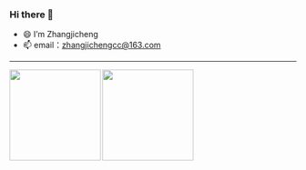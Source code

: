 ### Hi there 👋

<!--
**zhangjichengcc/zhangjichengcc** is a ✨ _special_ ✨ repository because its `README.md` (this file) appears on your GitHub profile.

Here are some ideas to get you started:

- 🔭 I’m currently working on ...
- 🌱 I’m currently learning ...
- 👯 I’m looking to collaborate on ...
- 🤔 I’m looking for help with ...
- 💬 Ask me about ...
- 📫 How to reach me: ...
- 😄 Pronouns: ...
- ⚡ Fun fact: ...
-->

- 😄 I’m Zhangjicheng
- 📫 email：zhangjichengcc@163.com

---

<!-- 
[![ZhangJC's GitHub stats](https://github-readme-stats.vercel.app/api?username=zhangjichengcc)](http://note.zhangjc.cn/)
[![Top Langs](https://github-readme-stats.vercel.app/api/top-langs/?username=anuraghazra&layout=compact)]() -->

<div>
  <a href="http://note.zhangjc.cn/">
    <img align="left" height="160" src="https://github-readme-stats.vercel.app/api/top-langs/?username=anuraghazra&layout=compact&theme=dracula" />
  </a>
  <a href="https://github.com/zhangjichengcc/zhangjichengcc/edit/main/README.md">
    <img align="left" height="160" src="https://github-readme-stats.vercel.app/api?username=zhangjichengcc&show_icons=true&count_private=true&theme=synthwave" />
  </a>
</div>

